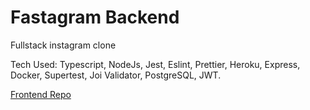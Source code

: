 # Fastagram Backend

Fullstack instagram clone

Tech Used: Typescript, NodeJs, Jest, Eslint, Prettier, Heroku, Express, Docker, Supertest, Joi Validator, PostgreSQL, JWT.

[Frontend Repo](https://github.com/turkaytunc/fastagram-frontend)
